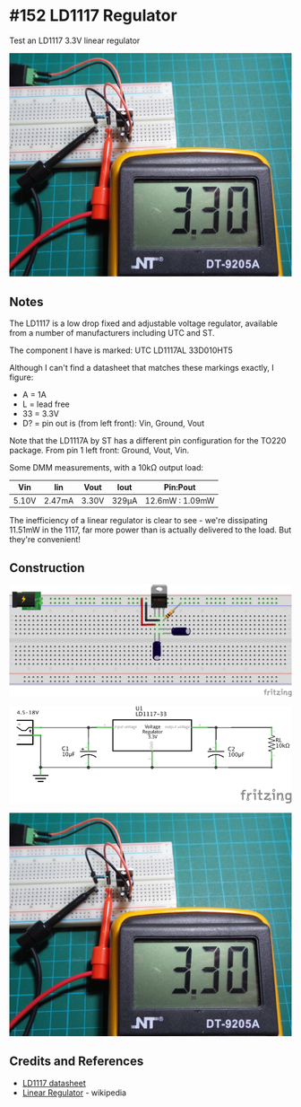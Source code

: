 # #152 LD1117 Regulator

Test an LD1117 3.3V linear regulator

![The Build](./assets/RegulatorLD1117_build.jpg?raw=true)

## Notes

The LD1117 is a low drop fixed and adjustable voltage regulator, available from a number of manufacturers including UTC and ST.

The component I have is marked: UTC LD1117AL 33D010HT5

Although I can't find a datasheet that matches these markings exactly, I figure:

* A = 1A
* L = lead free
* 33 = 3.3V
* D? = pin out is (from left front): Vin, Ground, Vout

Note that the LD1117A by ST has a different pin configuration for the TO220 package.
From pin 1 left front: Ground, Vout, Vin.

Some DMM measurements, with a 10kΩ output load:

| Vin   | Iin    | Vout  | Iout  | Pin:Pout        |
|-------|--------|-------|-------|-----------------|
| 5.10V | 2.47mA | 3.30V | 329µA | 12.6mW : 1.09mW |

The inefficiency of a linear regulator is clear to see - we're dissipating 11.51mW in the 1117, far more power than is actually delivered to the load.
But they're convenient!

## Construction

![Breadboard](./assets/RegulatorLD1117_bb.jpg?raw=true)

![The Schematic](./assets/RegulatorLD1117_schematic.jpg?raw=true)

![The Build](./assets/RegulatorLD1117_build.jpg?raw=true)

## Credits and References

* [LD1117 datasheet](http://pdf1.alldatasheet.com/datasheet-pdf/view/173710/UTC/LD1117AL-15-TA3-A-R.html)
* [Linear Regulator](https://en.wikipedia.org/wiki/Linear_regulator) - wikipedia
